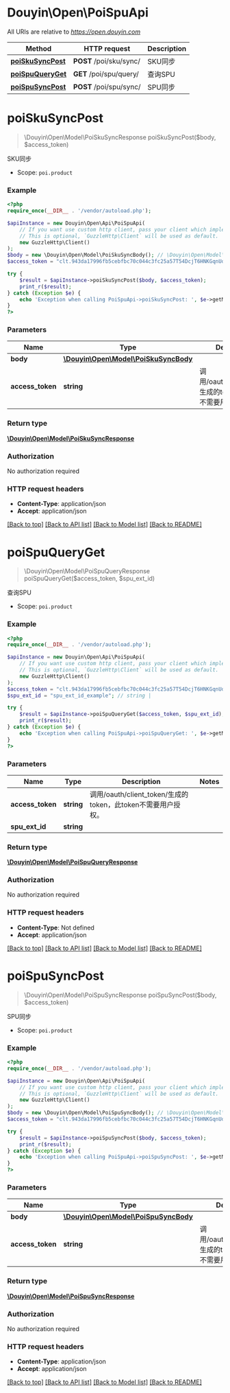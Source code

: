 # Douyin\Open\PoiSpuApi

All URIs are relative to *https://open.douyin.com*

Method | HTTP request | Description
------------- | ------------- | -------------
[**poiSkuSyncPost**](PoiSpuApi.md#poiskusyncpost) | **POST** /poi/sku/sync/ | SKU同步
[**poiSpuQueryGet**](PoiSpuApi.md#poispuqueryget) | **GET** /poi/spu/query/ | 查询SPU
[**poiSpuSyncPost**](PoiSpuApi.md#poispusyncpost) | **POST** /poi/spu/sync/ | SPU同步

# **poiSkuSyncPost**
> \Douyin\Open\Model\PoiSkuSyncResponse poiSkuSyncPost($body, $access_token)

SKU同步

* Scope: `poi.product`

### Example
```php
<?php
require_once(__DIR__ . '/vendor/autoload.php');

$apiInstance = new Douyin\Open\Api\PoiSpuApi(
    // If you want use custom http client, pass your client which implements `GuzzleHttp\ClientInterface`.
    // This is optional, `GuzzleHttp\Client` will be used as default.
    new GuzzleHttp\Client()
);
$body = new \Douyin\Open\Model\PoiSkuSyncBody(); // \Douyin\Open\Model\PoiSkuSyncBody | 
$access_token = "clt.943da17996fb5cebfbc70c044c3fc25a57T54DcjT6HNKGqnUdxzy1KcxFnZ"; // string | 调用/oauth/client_token/生成的token，此token不需要用户授权。

try {
    $result = $apiInstance->poiSkuSyncPost($body, $access_token);
    print_r($result);
} catch (Exception $e) {
    echo 'Exception when calling PoiSpuApi->poiSkuSyncPost: ', $e->getMessage(), PHP_EOL;
}
?>
```

### Parameters

Name | Type | Description  | Notes
------------- | ------------- | ------------- | -------------
 **body** | [**\Douyin\Open\Model\PoiSkuSyncBody**](../Model/PoiSkuSyncBody.md)|  |
 **access_token** | **string**| 调用/oauth/client_token/生成的token，此token不需要用户授权。 |

### Return type

[**\Douyin\Open\Model\PoiSkuSyncResponse**](../Model/PoiSkuSyncResponse.md)

### Authorization

No authorization required

### HTTP request headers

 - **Content-Type**: application/json
 - **Accept**: application/json

[[Back to top]](#) [[Back to API list]](../../README.md#documentation-for-api-endpoints) [[Back to Model list]](../../README.md#documentation-for-models) [[Back to README]](../../README.md)

# **poiSpuQueryGet**
> \Douyin\Open\Model\PoiSpuQueryResponse poiSpuQueryGet($access_token, $spu_ext_id)

查询SPU

* Scope: `poi.product`

### Example
```php
<?php
require_once(__DIR__ . '/vendor/autoload.php');

$apiInstance = new Douyin\Open\Api\PoiSpuApi(
    // If you want use custom http client, pass your client which implements `GuzzleHttp\ClientInterface`.
    // This is optional, `GuzzleHttp\Client` will be used as default.
    new GuzzleHttp\Client()
);
$access_token = "clt.943da17996fb5cebfbc70c044c3fc25a57T54DcjT6HNKGqnUdxzy1KcxFnZ"; // string | 调用/oauth/client_token/生成的token，此token不需要用户授权。
$spu_ext_id = "spu_ext_id_example"; // string | 

try {
    $result = $apiInstance->poiSpuQueryGet($access_token, $spu_ext_id);
    print_r($result);
} catch (Exception $e) {
    echo 'Exception when calling PoiSpuApi->poiSpuQueryGet: ', $e->getMessage(), PHP_EOL;
}
?>
```

### Parameters

Name | Type | Description  | Notes
------------- | ------------- | ------------- | -------------
 **access_token** | **string**| 调用/oauth/client_token/生成的token，此token不需要用户授权。 |
 **spu_ext_id** | **string**|  |

### Return type

[**\Douyin\Open\Model\PoiSpuQueryResponse**](../Model/PoiSpuQueryResponse.md)

### Authorization

No authorization required

### HTTP request headers

 - **Content-Type**: Not defined
 - **Accept**: application/json

[[Back to top]](#) [[Back to API list]](../../README.md#documentation-for-api-endpoints) [[Back to Model list]](../../README.md#documentation-for-models) [[Back to README]](../../README.md)

# **poiSpuSyncPost**
> \Douyin\Open\Model\PoiSpuSyncResponse poiSpuSyncPost($body, $access_token)

SPU同步

* Scope: `poi.product`

### Example
```php
<?php
require_once(__DIR__ . '/vendor/autoload.php');

$apiInstance = new Douyin\Open\Api\PoiSpuApi(
    // If you want use custom http client, pass your client which implements `GuzzleHttp\ClientInterface`.
    // This is optional, `GuzzleHttp\Client` will be used as default.
    new GuzzleHttp\Client()
);
$body = new \Douyin\Open\Model\PoiSpuSyncBody(); // \Douyin\Open\Model\PoiSpuSyncBody | 
$access_token = "clt.943da17996fb5cebfbc70c044c3fc25a57T54DcjT6HNKGqnUdxzy1KcxFnZ"; // string | 调用/oauth/client_token/生成的token，此token不需要用户授权。

try {
    $result = $apiInstance->poiSpuSyncPost($body, $access_token);
    print_r($result);
} catch (Exception $e) {
    echo 'Exception when calling PoiSpuApi->poiSpuSyncPost: ', $e->getMessage(), PHP_EOL;
}
?>
```

### Parameters

Name | Type | Description  | Notes
------------- | ------------- | ------------- | -------------
 **body** | [**\Douyin\Open\Model\PoiSpuSyncBody**](../Model/PoiSpuSyncBody.md)|  |
 **access_token** | **string**| 调用/oauth/client_token/生成的token，此token不需要用户授权。 |

### Return type

[**\Douyin\Open\Model\PoiSpuSyncResponse**](../Model/PoiSpuSyncResponse.md)

### Authorization

No authorization required

### HTTP request headers

 - **Content-Type**: application/json
 - **Accept**: application/json

[[Back to top]](#) [[Back to API list]](../../README.md#documentation-for-api-endpoints) [[Back to Model list]](../../README.md#documentation-for-models) [[Back to README]](../../README.md)

